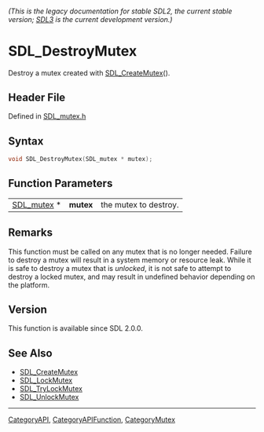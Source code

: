 ###### (This is the legacy documentation for stable SDL2, the current stable version; [SDL3](https://wiki.libsdl.org/SDL3/) is the current development version.)
# SDL_DestroyMutex

Destroy a mutex created with [SDL_CreateMutex](SDL_CreateMutex)().

## Header File

Defined in [SDL_mutex.h](https://github.com/libsdl-org/SDL/blob/SDL2/include/SDL_mutex.h)

## Syntax

```c
void SDL_DestroyMutex(SDL_mutex * mutex);
```

## Function Parameters

|                          |           |                       |
| ------------------------ | --------- | --------------------- |
| [SDL_mutex](SDL_mutex) * | **mutex** | the mutex to destroy. |

## Remarks

This function must be called on any mutex that is no longer needed. Failure
to destroy a mutex will result in a system memory or resource leak. While
it is safe to destroy a mutex that is _unlocked_, it is not safe to attempt
to destroy a locked mutex, and may result in undefined behavior depending
on the platform.

## Version

This function is available since SDL 2.0.0.

## See Also

- [SDL_CreateMutex](SDL_CreateMutex)
- [SDL_LockMutex](SDL_LockMutex)
- [SDL_TryLockMutex](SDL_TryLockMutex)
- [SDL_UnlockMutex](SDL_UnlockMutex)

----
[CategoryAPI](CategoryAPI), [CategoryAPIFunction](CategoryAPIFunction), [CategoryMutex](CategoryMutex)

